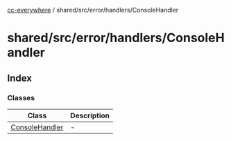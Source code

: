 [cc-everywhere](../../../../../index.md) / shared/src/error/handlers/ConsoleHandler

# shared/src/error/handlers/ConsoleHandler

## Index

### Classes

| Class | Description |
| ------ | ------ |
| [ConsoleHandler](classes/ConsoleHandler.md) | - |
